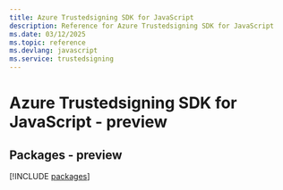 ```yaml
---
title: Azure Trustedsigning SDK for JavaScript
description: Reference for Azure Trustedsigning SDK for JavaScript
ms.date: 03/12/2025
ms.topic: reference
ms.devlang: javascript
ms.service: trustedsigning
---
```

# Azure Trustedsigning SDK for JavaScript - preview
## Packages - preview
[!INCLUDE [packages](trustedsigning-index.md)]